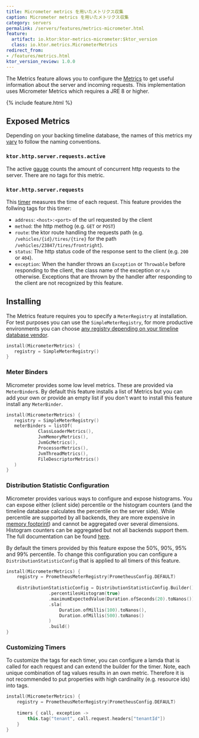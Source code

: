 ```yaml
---
title: Micrometer metrics を用いたメトリクス収集
caption: Micrometer metrics を用いたメトリクス収集
category: servers
permalink: /servers/features/metrics-micrometer.html
feature:
  artifact: io.ktor:ktor-metrics-micrometer:$ktor_version
  class: io.ktor.metrics.MicrometerMetrics
redirect_from:
- /features/metrics.html
ktor_version_review: 1.0.0
---
```


The Metrics feature allows you to configure the [Metrics](https://micrometer.io/)
to get useful information about the server and incoming requests. This implementation 
uses Micrometer Metrics which requires a JRE 8 or higher. 

{% include feature.html %}

## Exposed Metrics

Depending on your backing timeline database, the names of this metrics my [vary](
https://micrometer.io/docs/concepts#_naming_meters) to follow the naming conventions.

### `ktor.http.server.requests.active`
The active [gauge](https://micrometer.io/docs/concepts#_gauges) counts the amount
of concurrent http requests to the server. There are no tags for this metric.

### `ktor.http.server.requests`
This [timer](https://micrometer.io/docs/concepts#_timers) measures the time of 
each request. This feature provides the follwing tags for this timer:
- `address`: `<host>:<port>` of the url requested by the client
- `method`: the http methog (e.g. `GET` or `POST`)
- `route`: the ktor route handling the requests path (e.g. 
           `/vehicles/{id}/tires/{tire}` for the path 
           `/vehicles/23847/tires/frontright`).
- `status`: The http status code of the response sent to the client (e.g. `200` 
            or `404`).
- `exception`: When the handler throws an `Exception` or `Throwable` before 
               responding to the client, the class name of the exception or 
               `n/a` otherwise. Exceptions that are thrown by the handler after
               responding to the client are not recognized by this feature.

## Installing

The Metrics feature requires you to specify a `MeterRegistry` at installation. 
For test purposes you can use the `SimpleMeterRegistry`, for more productive 
environments you can choose [any registry depending on your timeline database 
vendor](https://micrometer.io/docs).

```kotlin
install(MicrometerMetrics) {
   registry = SimpleMeterRegistry()
}
```

### Meter Binders

Micrometer provides some low level metrics. These are provided via `MeterBinder`s.
By default this feature installs a list of Metrics but you can add your own or 
provide an empty list if you don't want to install this feature install any 
`MeterBinder`.

```kotlin
install(MicrometerMetrics) {
   registry = SimpleMeterRegistry()
   meterBinders = listOf(
            ClassLoaderMetrics(),
            JvmMemoryMetrics(),
            JvmGcMetrics(),
            ProcessorMetrics(),
            JvmThreadMetrics(),
            FileDescriptorMetrics()
   )
}
```

### Distribution Statistic Configuration

Micrometer provides various ways to configure and expose histograms. You can
expose either (client side) percentile  or the histogram counters (and the 
timeline database 
calculates the percentile on the server side). While percentile are supported
by all backends, they are more expensive in [memory footprint](
https://micrometer.io/docs/concepts#_memory_footprint_estimation)) and cannot be 
aggregated over several dimensions. Histogram counters can be aggregated but 
not all backends support them. The full documentation can be found [here](
    https://micrometer.io/docs/concepts#_histograms_and_percentiles).

By default the timers provided by this feature expose the 50%, 90%, 95% and 
99% percentile. To change this configuration you can configure a 
`DistributionStatisticConfig` that is applied to all timers of this feature. 


```kotlin
install(MicrometerMetrics) {
    registry = PrometheusMeterRegistry(PrometheusConfig.DEFAULT)
    
    distributionStatisticConfig = DistributionStatisticConfig.Builder()
                .percentilesHistogram(true)
                .maximumExpectedValue(Duration.ofSeconds(20).toNanos())
                .sla(
                    Duration.ofMillis(100).toNanos(),
                    Duration.ofMillis(500).toNanos()
                )
                .build()
}
```

### Customizing Timers
To customize the tags for each timer, you can configure a lamda that is called
for each request and can extend the builder for the timer. Note, each unique 
combination of tag values results in an own metric. Therefore it is not recommended
to put properties with high cardinality (e.g. resource ids) into tags.

```kotlin
install(MicrometerMetrics) {
    registry = PrometheusMeterRegistry(PrometheusConfig.DEFAULT)
    
    timers { call, exception ->
        this.tag("tenant", call.request.headers["tenantId"])
    }
}
```

